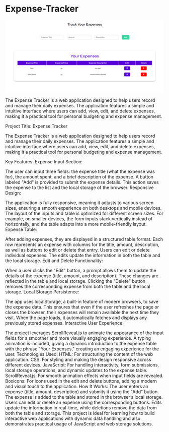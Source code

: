 # Expense-Tracker

![DEMO](https://raw.githubusercontent.com/Haseeb1717/Expense-Tracker/main/Expense.png) 

The Expense Tracker is a web application designed to help users record and manage their daily expenses. The application features a simple and intuitive interface where users can add, view, edit, and delete expenses, making it a practical tool for personal budgeting and expense management.

Project Title: Expense Tracker

The Expense Tracker is a web application designed to help users record and manage their daily expenses. The application features a simple and intuitive interface where users can add, view, edit, and delete expenses, making it a practical tool for personal budgeting and expense management.

Key Features:
Expense Input Section:

The user can input three fields: the expense title (what the expense was for), the amount spent, and a brief description of the expense.
A button labeled "Add" is provided to submit the expense details. This action saves the expense to the list and the local storage of the browser.
Responsive Design:

The application is fully responsive, meaning it adjusts to various screen sizes, ensuring a smooth experience on both desktops and mobile devices.
The layout of the inputs and table is optimized for different screen sizes. For example, on smaller devices, the form inputs stack vertically instead of horizontally, and the table adapts into a more mobile-friendly layout.
Expense Table:

After adding expenses, they are displayed in a structured table format. Each row represents an expense with columns for the title, amount, description, as well as buttons to edit or delete that entry.
Users can edit or delete individual expenses. The edits update the information in both the table and the local storage.
Edit and Delete Functionality:

When a user clicks the "Edit" button, a prompt allows them to update the details of the expense (title, amount, and description). These changes are reflected in the table and local storage.
Clicking the "Delete" button removes the corresponding expense from both the table and the local storage.
Local Storage Persistence:

The app uses localStorage, a built-in feature of modern browsers, to save the expense data. This ensures that even if the user refreshes the page or closes the browser, their expenses will remain available the next time they visit.
When the page loads, it automatically fetches and displays any previously stored expenses.
Interactive User Experience:

The project leverages ScrollReveal.js to animate the appearance of the input fields for a smoother and more visually engaging experience.
A typing animation is included, giving a dynamic introduction to the expense table with the phrase "Your Expenses," creating an engaging experience for the user.
Technologies Used:
HTML: For structuring the content of the web application.
CSS: For styling and making the design responsive across different devices.
JavaScript: For handling interactivity, form submissions, local storage operations, and dynamic updates to the expense table.
ScrollReveal.js: For smooth animation effects when input fields are revealed.
Boxicons: For icons used in the edit and delete buttons, adding a modern and visual touch to the application.
How It Works:
The user enters an expense (title, amount, description) and submits it using the "Add" button.
The expense is added to the table and stored in the browser’s local storage.
Users can edit or delete an expense using the corresponding buttons. Edits update the information in real-time, while deletions remove the data from both the table and storage.
This project is ideal for learning how to build interactive web applications with dynamic data handling and also demonstrates practical usage of JavaScript and web storage solutions.
